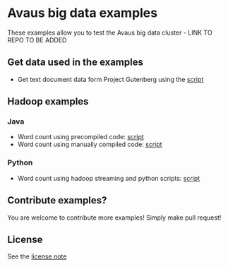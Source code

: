 Avaus big data examples
================

These examples allow you to test the Avaus big data cluster - LINK TO REPO TO BE ADDED

## Get data used in the examples

* Get text document data form Project Gutenberg using the [script](gutenberg_data/get_gutenberg_data.sh)

## Hadoop examples

### Java

* Word count using precompiled code: [script](java/java_hadoop_wordcount_precompiled.sh)
* Word count using manually compiled code: [script](java/java_hadoop_wordcount_manual.sh)

### Python

* Word count using hadoop streaming and python scripts: [script](python/python_hadoop-streaming_wordcount.sh)

## Contribute examples?

You are welcome to contribute more examples! Simply make pull request!

## License

See the [license note](LICENSE)